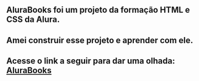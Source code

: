 ## AluraBooks foi um projeto da formação HTML e CSS da Alura.
## Amei construir esse projeto e aprender com ele.
## Acesse o link a seguir para dar uma olhada: [AluraBooks](https://beatrizmoraes01.github.io/AluraBooks/)

